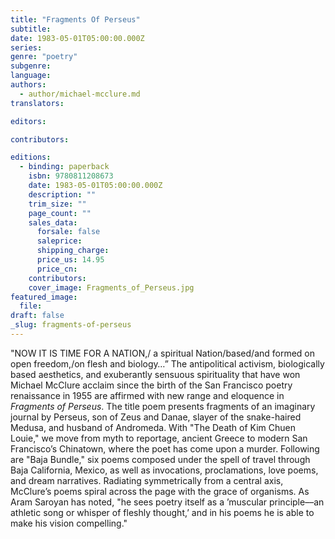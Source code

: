 ```yaml
---
title: "Fragments Of Perseus"
subtitle:
date: 1983-05-01T05:00:00.000Z
series:
genre: "poetry"
subgenre:
language:
authors:
  - author/michael-mcclure.md
translators:

editors:

contributors:

editions:
  - binding: paperback
    isbn: 9780811208673
    date: 1983-05-01T05:00:00.000Z
    description: ""
    trim_size: ""
    page_count: ""
    sales_data:
      forsale: false
      saleprice:
      shipping_charge:
      price_us: 14.95
      price_cn:
    contributors:
    cover_image: Fragments_of_Perseus.jpg
featured_image:
  file:
draft: false
_slug: fragments-of-perseus
---
```


"NOW IT IS TIME FOR A NATION,/ a spiritual Nation/based/and formed on open freedom,/on flesh and biology…” The antipolitical activism, biologically based aesthetics, and exuberantly sensuous spirituality that have won Michael McClure acclaim since the birth of the San Francisco poetry renaissance in 1955 are affirmed with new range and eloquence in _Fragments of Perseus_. The title poem presents fragments of an imaginary journal by Perseus, son of Zeus and Danae, slayer of the snake-haired Medusa, and husband of Andromeda. With "The Death of Kim Chuen Louie," we move from myth to reportage, ancient Greece to modern San Francisco’s Chinatown, where the poet has come upon a murder. Following are "Baja Bundle," six poems composed under the spell of travel through Baja California, Mexico, as well as invocations, proclamations, love poems, and dream narratives. Radiating symmetrically from a central axis, McClure’s poems spiral across the page with the grace of organisms. As Aram Saroyan has noted, "he sees poetry itself as a ’muscular principle––an athletic song or whisper of fleshly thought,’ and in his poems he is able to make his vision compelling."


